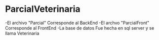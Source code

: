 # ParcialVeterinaria
-El archivo "Parcial" Corresponde al BackEnd
-El archvo "ParcialFront" Corresponde al FrontEnd
-La base de datos Fue hecha en sql server y se llama Veterinaria

